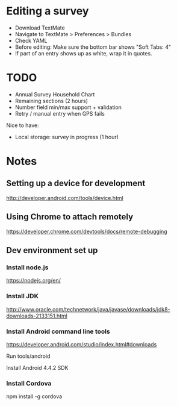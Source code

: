 # Editing a survey

* Download TextMate
* Navigate to TextMate > Preferences > Bundles
* Check YAML
* Before editing: Make sure the bottom bar shows "Soft Tabs: 4"
* If part of an entry shows up as white, wrap it in quotes.


# TODO

* Annual Survey Household Chart
* Remaining sections (2 hours)
* Number field min/max support + validation
* Retry / manual entry when GPS fails

Nice to have:

* Local storage: survey in progress (1 hour)


# Notes

## Setting up a device for development

http://developer.android.com/tools/device.html

## Using Chrome to attach remotely

https://developer.chrome.com/devtools/docs/remote-debugging

## Dev environment set up

### Install node.js

https://nodejs.org/en/

### Install JDK

http://www.oracle.com/technetwork/java/javase/downloads/jdk8-downloads-2133151.html

### Install Android command line tools

https://developer.android.com/studio/index.html#downloads

Run tools/android

Install Android 4.4.2 SDK

### Install Cordova

npm install -g cordova
